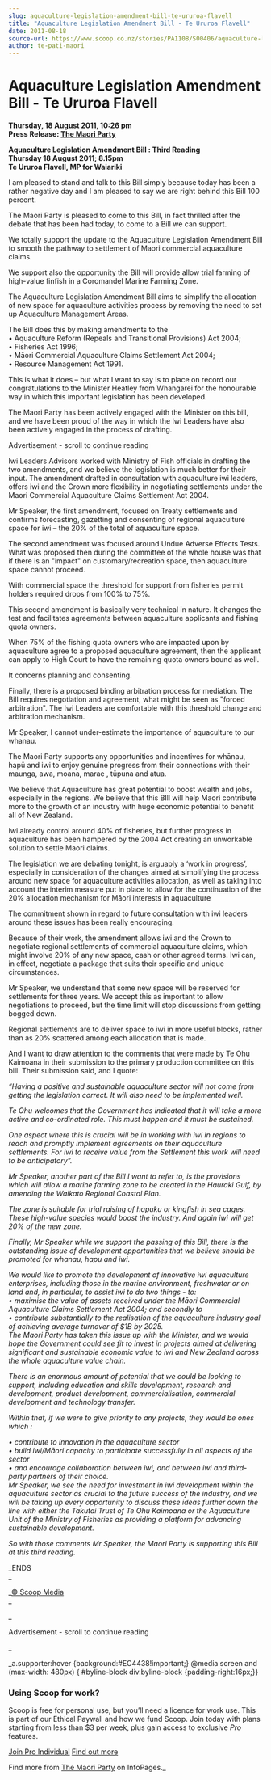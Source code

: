 ```yaml
---
slug: aquaculture-legislation-amendment-bill-te-ururoa-flavell
title: "Aquaculture Legislation Amendment Bill - Te Ururoa Flavell"
date: 2011-08-18
source-url: https://www.scoop.co.nz/stories/PA1108/S00406/aquaculture-legislation-amendment-bill-te-ururoa-flavell.htm
author: te-pati-maori
---
```

Aquaculture Legislation Amendment Bill - Te Ururoa Flavell
==========================================================

**Thursday, 18 August 2011, 10:26 pm**  
**Press Release: [The Maori Party](https://info.scoop.co.nz/The_Maori_Party)**

**Aquaculture Legislation Amendment Bill : Third Reading  
Thursday 18 August 2011; 8.15pm  
Te Ururoa Flavell, MP for Waiariki**

I am pleased to stand and talk to this Bill simply because today has been a rather negative day and I am pleased to say we are right behind this Bill 100 percent.

The Maori Party is pleased to come to this Bill, in fact thrilled after the debate that has been had today, to come to a Bill we can support.

We totally support the update to the Aquaculture Legislation Amendment Bill to smooth the pathway to settlement of Maori commercial aquaculture claims.

We support also the opportunity the Bill will provide allow trial farming of high-value finfish in a Coromandel Marine Farming Zone.

The Aquaculture Legislation Amendment Bill aims to simplify the allocation of new space for aquaculture activities process by removing the need to set up Aquaculture Management Areas.

The Bill does this by making amendments to the  
• Aquaculture Reform (Repeals and Transitional Provisions) Act 2004;  
• Fisheries Act 1996;  
• Māori Commercial Aquaculture Claims Settlement Act 2004;  
• Resource Management Act 1991.

This is what it does – but what I want to say is to place on record our congratulations to the Minister Heatley from Whangarei for the honourable way in which this important legislation has been developed.

The Maori Party has been actively engaged with the Minister on this bill, and we have been proud of the way in which the Iwi Leaders have also been actively engaged in the process of drafting.

Advertisement - scroll to continue reading





Iwi Leaders Advisors worked with Ministry of Fish officials in drafting the two amendments, and we believe the legislation is much better for their input. The amendment drafted in consultation with aquaculture iwi leaders, offers iwi and the Crown more flexibility in negotiating settlements under the Maori Commercial Aquaculture Claims Settlement Act 2004.

Mr Speaker, the first amendment, focused on Treaty settlements and confirms forecasting, gazetting and consenting of regional aquaculture space for iwi – the 20% of the total of aquaculture space.

The second amendment was focused around Undue Adverse Effects Tests. What was proposed then during the committee of the whole house was that if there is an "impact" on customary/recreation space, then aquaculture space cannot proceed.

With commercial space the threshold for support from fisheries permit holders required drops from 100% to 75%.

This second amendment is basically very technical in nature. It changes the test and facilitates agreements between aquaculture applicants and fishing quota owners.

When 75% of the fishing quota owners who are impacted upon by aquaculture agree to a proposed aquaculture agreement, then the applicant can apply to High Court to have the remaining quota owners bound as well.

It concerns planning and consenting.

Finally, there is a proposed binding arbitration process for mediation. The Bill requires negotiation and agreement, what might be seen as "forced arbitration". The Iwi Leaders are comfortable with this threshold change and arbitration mechanism.

Mr Speaker, I cannot under-estimate the importance of aquaculture to our whanau.

The Maori Party supports any opportunities and incentives for whānau, hapū and iwi to enjoy genuine progress from their connections with their maunga, awa, moana, marae , tūpuna and atua.

We believe that Aquaculture has great potential to boost wealth and jobs, especially in the regions. We believe that this BIll will help Maori contribute more to the growth of an industry with huge economic potential to benefit all of New Zealand.

Iwi already control around 40% of fisheries, but further progress in aquaculture has been hampered by the 2004 Act creating an unworkable solution to settle Maori claims.

The legislation we are debating tonight, is arguably a ‘work in progress’, especially in consideration of the changes aimed at simplifying the process around new space for aquaculture activities allocation, as well as taking into account the interim measure put in place to allow for the continuation of the 20% allocation mechanism for Māori interests in aquaculture

The commitment shown in regard to future consultation with iwi leaders around these issues has been really encouraging.

Because of their work, the amendment allows iwi and the Crown to negotiate regional settlements of commercial aquaculture claims, which might involve 20% of any new space, cash or other agreed terms. Iwi can, in effect, negotiate a package that suits their specific and unique circumstances.

Mr Speaker, we understand that some new space will be reserved for settlements for three years. We accept this as important to allow negotiations to proceed, but the time limit will stop discussions from getting bogged down.

Regional settlements are to deliver space to iwi in more useful blocks, rather than as 20% scattered among each allocation that is made.

And I want to draw attention to the comments that were made by Te Ohu Kaimoana in their submission to the primary production committee on this bill. Their submission said, and I quote:

_“Having a positive and sustainable aquaculture sector will not come from getting the legislation correct. It will also need to be implemented well._

_Te Ohu welcomes that the Government has indicated that it will take a more active and co-ordinated role. This must happen and it must be sustained._

_One aspect where this is crucial will be in working with iwi in regions to reach and promptly implement agreements on their aquaculture settlements. For iwi to receive value from the Settlement this work will need to be anticipatory”._

_Mr Speaker, another part of the Bill I want to refer to, is the provisions which will allow a marine farming zone to be created in the Hauraki Gulf, by amending the Waikato Regional Coastal Plan._

_The zone is suitable for trial raising of hapuku or kingfish in sea cages. These high-value species would boost the industry. And again iwi will get 20% of the new zone._

_Finally, Mr Speaker while we support the passing of this Bill, there is the outstanding issue of development opportunities that we believe should be promoted for whanau, hapu and iwi._

_We would like to promote the development of innovative iwi aquaculture enterprises, including those in the marine environment, freshwater or on land and, in particular, to assist iwi to do two things - to:  
• maximise the value of assets received under the Māori Commercial Aquaculture Claims Settlement Act 2004; and secondly to  
• contribute substantially to the realisation of the aquaculture industry goal of achieving average turnover of $1B by 2025.  
The Maori Party has taken this issue up with the Minister, and we would hope the Government could see fit to invest in projects aimed at delivering significant and sustainable economic value to iwi and New Zealand across the whole aquaculture value chain._

_There is an enormous amount of potential that we could be looking to support, including education and skills development, research and development, product development, commercialisation, commercial development and technology transfer._

_Within that, if we were to give priority to any projects, they would be ones which :_

_• contribute to innovation in the aquaculture sector  
• build iwi/Māori capacity to participate successfully in all aspects of the sector  
• and encourage collaboration between iwi, and between iwi and third-party partners of their choice.  
Mr Speaker, we see the need for investment in iwi development within the aquaculture sector as crucial to the future success of the industry, and we will be taking up every opportunity to discuss these ideas further down the line with either the Takutai Trust of Te Ohu Kaimoana or the Aquaculture Unit of the Ministry of Fisheries as providing a platform for advancing sustainable development._

_So with those comments Mr Speaker, the Maori Party is supporting this Bill at this third reading._

_ENDS  
_

_[© Scoop Media](http://www.scoop.co.nz/about/terms.html)  
_

_

Advertisement - scroll to continue reading



_

_a.supporter:hover {background:#EC4438!important;} @media screen and (max-width: 480px) { #byline-block div.byline-block {padding-right:16px;}}

### Using Scoop for work?

Scoop is free for personal use, but you’ll need a licence for work use. This is part of our Ethical Paywall and how we fund Scoop. Join today with plans starting from less than $3 per week, plus gain access to exclusive _Pro_ features.  
  
[Join Pro Individual](https://pro.scoop.co.nz/Individual/?from=ProIn24) [Find out more](https://pro.scoop.co.nz/using-scoop-for-work/?from=ProIn24)

Find more from [The Maori Party](https://info.scoop.co.nz/The_Maori_Party) on InfoPages._